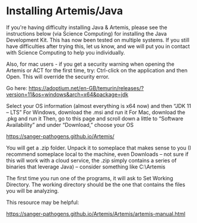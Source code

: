 # Installing Artemis/Java

If you're having difficulty installing  Java & Artemis, please see the instructions below (via Science Computing) for installing the Java Development Kit. This has now been tested on multiple systems. If you still have difficulties after trying this, let us know, and we will put you in contact with Science Computing to help you individually.

Also, for mac users - if you get a security warning when opening the Artemis or ACT for the first time, try: Ctrl-click on the application and then Open. This will override the security error.

Go here: https://adoptium.net/en-GB/temurin/releases/?version=11&os=windows&arch=x64&package=jdk

Select your OS information (almost everything is x64 now) and then “JDK 11 – LTS”
For Windows, download the .msi and run it
For Mac, download the .pkg and run it
Then, go to this page and scroll down a little to “Software Availability” and under “Download,” choose your OS

https://sanger-pathogens.github.io/Artemis/

You will get a .zip folder. Unpack it to someplace that makes sense to you (I recommend someplace local to the machine, even Downloads – not sure if this will work with a cloud service, the .zip simply contains a series of binaries that leverage Java) – consider something like C:\Artemis

The first time you run one of the programs, it will ask to Set Working Directory. The working directory should be the one that contains the files you will be analyzing.

This resource may be helpful:

https://sanger-pathogens.github.io/Artemis/Artemis/artemis-manual.html


